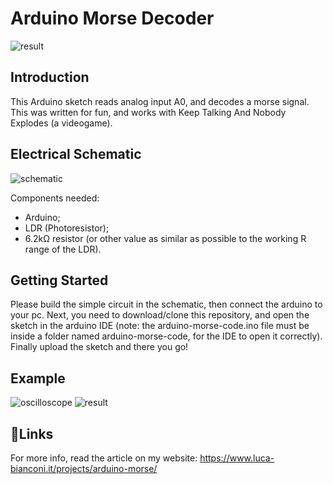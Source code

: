 # Arduino Morse Decoder
![result](https://www.luca-bianconi.it/projects/arduino-morse/img/Result.PNG)

## Introduction
This Arduino sketch reads analog input A0, and decodes a morse signal.
This was written for fun, and works with Keep Talking And Nobody Explodes (a videogame).

## Electrical Schematic
![schematic](https://www.luca-bianconi.it/projects/arduino-morse/img/circ_breadboard.png)

Components needed:
- Arduino;
- LDR (Photoresistor);
- 6.2kΩ resistor (or other value as similar as possible to the working R range of the LDR).

## Getting Started
Please build the simple circuit in the schematic, then connect the arduino to your pc.
Next, you need to download/clone this repository, and open the sketch in the arduino IDE (note: the arduino-morse-code.ino file must be inside a folder named arduino-morse-code, for the IDE to open it correctly).
Finally upload the sketch and there you go!

## Example
![oscilloscope](https://www.luca-bianconi.it/projects/arduino-morse/img/oscill2.png)
![result](https://www.luca-bianconi.it/projects/arduino-morse/img/Result.PNG)

## 🔗Links
For more info, read the article on my website: https://www.luca-bianconi.it/projects/arduino-morse/

